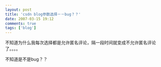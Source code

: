 ```yaml
---
layout: post
title: 'csdn blog参数选择－－bug？？'
date: 2007-03-15 19:12
comments: true
tags: ['blog']
---
```


不知道为什么我每次选择都是允许匿名评论，隔一段时间就变成不允许匿名评论了。。。。

不知道是不是bug？？

